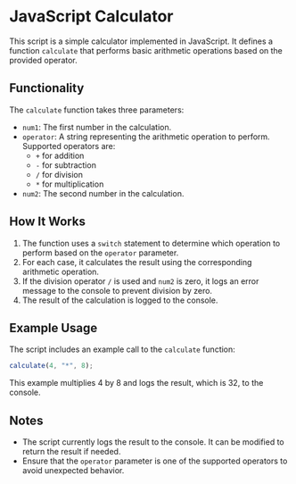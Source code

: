 # JavaScript Calculator

This script is a simple calculator implemented in JavaScript. It defines a function `calculate` that performs basic arithmetic operations based on the provided operator.

## Functionality

The `calculate` function takes three parameters:
- `num1`: The first number in the calculation.
- `operator`: A string representing the arithmetic operation to perform. Supported operators are:
  - `+` for addition
  - `-` for subtraction
  - `/` for division
  - `*` for multiplication
- `num2`: The second number in the calculation.

## How It Works

1. The function uses a `switch` statement to determine which operation to perform based on the `operator` parameter.
2. For each case, it calculates the result using the corresponding arithmetic operation.
3. If the division operator `/` is used and `num2` is zero, it logs an error message to the console to prevent division by zero.
4. The result of the calculation is logged to the console.

## Example Usage

The script includes an example call to the `calculate` function:

```javascript
calculate(4, "*", 8);
```

This example multiplies 4 by 8 and logs the result, which is 32, to the console.

## Notes

- The script currently logs the result to the console. It can be modified to return the result if needed.
- Ensure that the `operator` parameter is one of the supported operators to avoid unexpected behavior.
